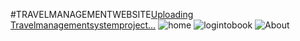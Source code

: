 #TRAVELMANAGEMENTWEBSITE[Uploading Travelmanagementsystemproject…]()
![home](https://github.com/mwangaumuruga/Travelmanagementsystemproject/assets/119576330/c9474303-9c91-402a-b7f5-d04b92303044)
![logintobook](https://github.com/mwangaumuruga/Travelmanagementsystemproject/assets/119576330/c85679fa-bfd5-4134-bb45-06f7a147f029)
![About](https://github.com/mwangaumuruga/Travelmanagementsystemproject/assets/119576330/0a49329b-4b12-44d6-a353-e5c6fbea48e1)
